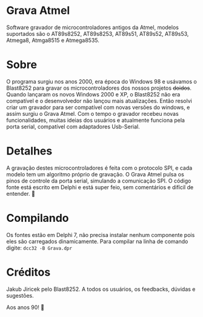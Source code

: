 # Grava Atmel
Software gravador de microcontroladores antigos da Atmel, modelos suportados são o AT89s8252, AT89s8253, AT89s51, AT89s52, AT89s53, Atmega8, Atmga8515 e Atmega8535.

# Sobre
O programa surgiu nos anos 2000, era época do Windows 98 e usávamos o Blast8252 para gravar os microcontroladores dos nossos projetos ~~doidos~~. Quando lançaram os novos Windows 2000 e XP, o Blast8252 não era compatível e o desenvolvedor não lançou mais atualizações.
Então resolvi criar um gravador para ser compatível com novas versões do windows, e assim surgiu o Grava Atmel. Com o tempo o gravador recebeu novas funcionalidades, muitas ideias dos usuários e atualmente funciona pela porta serial, compatível com adaptadores Usb-Serial.

# Detalhes
A gravação destes microcontroladores é feita com o protocolo SPI, e cada modelo tem um algoritmo próprio de gravação. O Grava Atmel pulsa os pinos de controle da porta serial, simulando a comunicação SPI.
O código fonte está escrito em Delphi e está super feio, sem comentários e difícil de entender. :poop:

# Compilando
Os fontes estão em Delphi 7, não precisa instalar nenhum componente pois eles são carregados dinamicamente.
Para compilar na linha de comando digite: 
```dcc32 -B Grava.dpr```

# Créditos
Jakub Jiricek pelo Blast8252.
A todos os usuários, os feedbacks, dúvidas e sugestões.

Aos anos 90! :metal:

